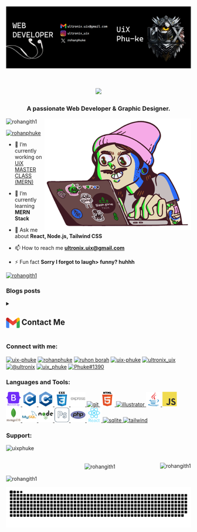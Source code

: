 ![logo](https://github.com/Rohangith1/Rohangith1/blob/main/banner.png)
<h1 align="center">
    <img src="https://readme-typing-svg.herokuapp.com/?font=Righteous&size=35&center=true&vCenter=true&width=500&height=70&duration=4000&lines=Hi+There!+👋;+I'm+UiX+Phuke!;" />
</h1>
<h3 align="center">A passionate Web Developer & Graphic Designer.</h3>

<img align="right" alt="PHUKE" width="400" src="https://github.com/Rohangith1/Rohangith1/blob/main/06f21a161921919.63cd7887d0a70.gif">


<p align="left"> <img src="https://komarev.com/ghpvc/?username=rohangith1&label=Profile%20views&color=0e75b6&style=flat" alt="rohangith1" /> </p>



<p align="left"> <a href="https://instagram.com/ultronix_uix" target="blank"><img src="https://img.shields.io/twitter/follow/ultronix_uix?logo=instagram&style=for-the-badge" alt="rohanphuke" /></a> </p>

- 🔭 I’m currently working on [UiX MASTER CLASS (MERN)](https://grand-palmier-2475f7.netlify.app/)

- 🌱 I’m currently learning **MERN Stack**

- 💬 Ask me about **React, Node.js, Tailwind CSS**

- 📫 How to reach me **ultronix.uix@gmail.com**

- ⚡ Fun fact **Sorry I forgot to laugh> funny? huhhh**

<p align="left"> <a href="https://github.com/ryo-ma/github-profile-trophy"><img src="https://github-profile-trophy.vercel.app/?username=rohangith1" alt="rohangith1" /></a> </p>  

### Blogs posts
<!-- BLOG-POST-LIST:START -->

<details>
  <summary><h2> <img align="center" src="https://github.com/Rohangith1/Rohangith1/blob/main/Gmail_icon_(2020).svg.png" width="37"/> Contact Me</h2></summary>
  <p>
    <i>You can reach out to me via</i>
    <a href="mailto:[ultronix.uix@gmail.com]">
      <img align="center" src="https://github.com/Rohangith1/Rohangith1/blob/main/Gmail_icon_(2020).svg.png" width="100"/>
    </a>
  </p>
</details>
<!-- BLOG-POST-LIST:END -->




<h3 align="left">Connect with me:</h3>
<p align="left">
<a href="https://dev.to/uix-phuke" target="blank"><img align="center" src="https://raw.githubusercontent.com/rahuldkjain/github-profile-readme-generator/master/src/images/icons/Social/devto.svg" alt="uix-phuke" height="30" width="40" /></a>
<a href="https://twitter.com/rohanphuke" target="blank"><img align="center" src="https://raw.githubusercontent.com/rahuldkjain/github-profile-readme-generator/master/src/images/icons/Social/twitter.svg" alt="rohanphuke" height="30" width="40" /></a>
<a href="https://linkedin.com/in/ruhon borah" target="blank"><img align="center" src="https://raw.githubusercontent.com/rahuldkjain/github-profile-readme-generator/master/src/images/icons/Social/linked-in-alt.svg" alt="ruhon borah" height="30" width="40" /></a>
<a href="https://codesandbox.com/uix-phuke" target="blank"><img align="center" src="https://raw.githubusercontent.com/rahuldkjain/github-profile-readme-generator/master/src/images/icons/Social/codesandbox.svg" alt="uix-phuke" height="30" width="40" /></a>
<a href="https://instagram.com/ultronix_uix" target="blank"><img align="center" src="https://raw.githubusercontent.com/rahuldkjain/github-profile-readme-generator/master/src/images/icons/Social/instagram.svg" alt="ultronix_uix" height="30" width="40" /></a>
<a href="https://medium.com/@ultronix" target="blank"><img align="center" src="https://raw.githubusercontent.com/rahuldkjain/github-profile-readme-generator/master/src/images/icons/Social/medium.svg" alt="@ultronix" height="30" width="40" /></a>
<a href="https://www.leetcode.com/uix_phuke" target="blank"><img align="center" src="https://raw.githubusercontent.com/rahuldkjain/github-profile-readme-generator/master/src/images/icons/Social/leet-code.svg" alt="uix_phuke" height="30" width="40" /></a>
<a href="https://discord.gg/Phuke#1390" target="blank"><img align="center" src="https://raw.githubusercontent.com/rahuldkjain/github-profile-readme-generator/master/src/images/icons/Social/discord.svg" alt="Phuke#1390" height="30" width="40" /></a>
</p>

<h3 align="left">Languages and Tools:</h3>
<p align="left"> <a href="https://getbootstrap.com" target="_blank" rel="noreferrer"> <img src="https://raw.githubusercontent.com/devicons/devicon/master/icons/bootstrap/bootstrap-plain-wordmark.svg" alt="bootstrap" width="40" height="40"/> </a> <a href="https://www.cprogramming.com/" target="_blank" rel="noreferrer"> <img src="https://raw.githubusercontent.com/devicons/devicon/master/icons/c/c-original.svg" alt="c" width="40" height="40"/> </a> <a href="https://www.w3schools.com/cpp/" target="_blank" rel="noreferrer"> <img src="https://raw.githubusercontent.com/devicons/devicon/master/icons/cplusplus/cplusplus-original.svg" alt="cplusplus" width="40" height="40"/> </a> <a href="https://www.w3schools.com/css/" target="_blank" rel="noreferrer"> <img src="https://raw.githubusercontent.com/devicons/devicon/master/icons/css3/css3-original-wordmark.svg" alt="css3" width="40" height="40"/> </a> <a href="https://expressjs.com" target="_blank" rel="noreferrer"> <img src="https://raw.githubusercontent.com/devicons/devicon/master/icons/express/express-original-wordmark.svg" alt="express" width="40" height="40"/> </a> <a href="https://git-scm.com/" target="_blank" rel="noreferrer"> <img src="https://www.vectorlogo.zone/logos/git-scm/git-scm-icon.svg" alt="git" width="40" height="40"/> </a> <a href="https://www.w3.org/html/" target="_blank" rel="noreferrer"> <img src="https://raw.githubusercontent.com/devicons/devicon/master/icons/html5/html5-original-wordmark.svg" alt="html5" width="40" height="40"/> </a> <a href="https://www.adobe.com/in/products/illustrator.html" target="_blank" rel="noreferrer"> <img src="https://www.vectorlogo.zone/logos/adobe_illustrator/adobe_illustrator-icon.svg" alt="illustrator" width="40" height="40"/> </a> <a href="https://www.java.com" target="_blank" rel="noreferrer"> <img src="https://raw.githubusercontent.com/devicons/devicon/master/icons/java/java-original.svg" alt="java" width="40" height="40"/> </a> <a href="https://developer.mozilla.org/en-US/docs/Web/JavaScript" target="_blank" rel="noreferrer"> <img src="https://raw.githubusercontent.com/devicons/devicon/master/icons/javascript/javascript-original.svg" alt="javascript" width="40" height="40"/> </a> <a href="https://www.mongodb.com/" target="_blank" rel="noreferrer"> <img src="https://raw.githubusercontent.com/devicons/devicon/master/icons/mongodb/mongodb-original-wordmark.svg" alt="mongodb" width="40" height="40"/> </a> <a href="https://www.mysql.com/" target="_blank" rel="noreferrer"> <img src="https://raw.githubusercontent.com/devicons/devicon/master/icons/mysql/mysql-original-wordmark.svg" alt="mysql" width="40" height="40"/> </a> <a href="https://nodejs.org" target="_blank" rel="noreferrer"> <img src="https://raw.githubusercontent.com/devicons/devicon/master/icons/nodejs/nodejs-original-wordmark.svg" alt="nodejs" width="40" height="40"/> </a> <a href="https://www.photoshop.com/en" target="_blank" rel="noreferrer"> <img src="https://raw.githubusercontent.com/devicons/devicon/master/icons/photoshop/photoshop-line.svg" alt="photoshop" width="40" height="40"/> </a> <a href="https://www.php.net" target="_blank" rel="noreferrer"> <img src="https://raw.githubusercontent.com/devicons/devicon/master/icons/php/php-original.svg" alt="php" width="40" height="40"/> </a> <a href="https://reactjs.org/" target="_blank" rel="noreferrer"> <img src="https://raw.githubusercontent.com/devicons/devicon/master/icons/react/react-original-wordmark.svg" alt="react" width="40" height="40"/> </a> <a href="https://www.sqlite.org/" target="_blank" rel="noreferrer"> <img src="https://www.vectorlogo.zone/logos/sqlite/sqlite-icon.svg" alt="sqlite" width="40" height="40"/> </a> <a href="https://tailwindcss.com/" target="_blank" rel="noreferrer"> <img src="https://www.vectorlogo.zone/logos/tailwindcss/tailwindcss-icon.svg" alt="tailwind" width="40" height="40"/> </a> </p>

    

<h3 align="left">Support:</h3>
<p><a href="https://www.buymeacoffee.com/uixphuke"> <img align="left" src="https://cdn.buymeacoffee.com/buttons/v2/default-yellow.png" height="50" width="210" alt="uixphuke" margin="2px" padding="2px"/></a></p><br><br>

<p><img align="right" src="https://github-readme-stats.vercel.app/api/top-langs?username=rohangith1&show_icons=true&locale=en&layout=compact" alt="rohangith1"  margin="2px"/></p>

<p>&nbsp;<img align="center" src="https://github-readme-stats.vercel.app/api?username=rohangith1&show_icons=true&locale=en" alt="rohangith1" /></p>

<p><img align="center" src="https://github-readme-streak-stats.herokuapp.com/?user=rohangith1&" alt="rohangith1" /></p>

![snake gif](https://github.com/Rohangith1/Rohangith1/blob/output/github-contribution-grid-snake-dark.svg)

